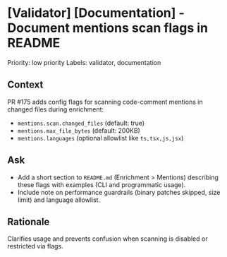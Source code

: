 # [Validator] [Documentation] - Document mentions scan flags in README

Priority: low priority
Labels: validator, documentation

## Context
PR #175 adds config flags for scanning code-comment mentions in changed files during enrichment:
- `mentions.scan.changed_files` (default: true)
- `mentions.max_file_bytes` (default: 200KB)
- `mentions.languages` (optional allowlist like `ts,tsx,js,jsx`)

## Ask
- Add a short section to `README.md` (Enrichment > Mentions) describing these flags with examples (CLI and programmatic usage).
- Include note on performance guardrails (binary patches skipped, size limit) and language allowlist.

## Rationale
Clarifies usage and prevents confusion when scanning is disabled or restricted via flags.
